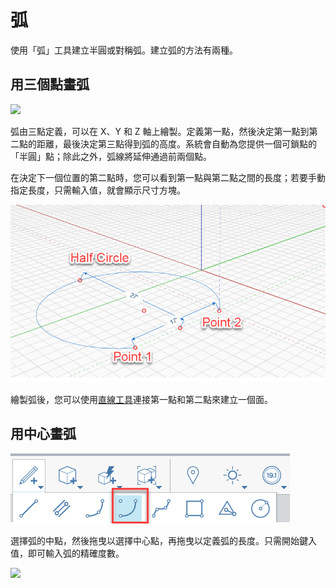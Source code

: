 # 弧

使用「弧」工具建立半圓或對稱弧。建立弧的方法有兩種。

## 用三個點畫弧

![](../.gitbook/assets/arc\_three\_pts.png)

弧由三點定義，可以在 X、Y 和 Z 軸上繪製。定義第一點，然後決定第一點到第二點的距離，最後決定第三點得到弧的高度。系統會自動為您提供一個可鎖點的「半圓」點；除此之外，弧線將延伸通過前兩個點。

在決定下一個位置的第二點時，您可以看到第一點與第二點之間的長度；若要手動指定長度，只需輸入值，就會顯示尺寸方塊。

![](../.gitbook/assets/arc-by-three-pts.png)

繪製弧後，您可以使用[直線工具](line-tool.md)連接第一點和第二點來建立一個面。

## 用中心畫弧

![](<../.gitbook/assets/arc-by-center (1).png>)

選擇弧的中點，然後拖曳以選擇中心點，再拖曳以定義弧的長度。只需開始鍵入值，即可輸入弧的精確度數。

![](../.gitbook/assets/arc\_circle\_demo.gif)
